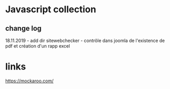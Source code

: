 
# Javascript collection

## change log

18.11.2019 - add dir sitewebchecker - contrôle dans joomla de l'existence de pdf et création d'un rapp excel

# links

https://mockaroo.com/
